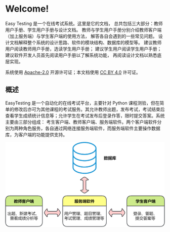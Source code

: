 # Welcome!

Easy Testing 是一个在线考试系统。这里是它的文档，
总共包括三大部分：教师用户手册、学生用户手册与设计文档。
教师与学生用户手册分别介绍教师客户端（加上服务端）与学生客户端的使用方法，
解答各自会遇到的一些常见问题。
设计文档解释整个系统的设计思路、软件的模块结构、数据库的模型等。
建议教师用户阅读教师用户手册，选读学生用户手册；
建议学生用户阅读学生用户手册；建议软件开发人员首先阅读用户手册以了解系统功能，
再阅读设计文档以熟悉底层实现。

系统使用 [Apache-2.0](https://www.apache.org/licenses/LICENSE-2.0) 开源许可证；本文档使用 [CC BY 4.0](https://creativecommons.org/licenses/by/4.0/) 许可证。

## 概述

EasyTesting 是一个自动化的在线考试平台，主要针对 Python 课程测验，但在简单的修改后亦可为其他课程的考试服务。其允许教师出题，发布考试，考试结束后查看学生成绩统计信息等；允许学生在考试发布后登录作答，限时提交答案。系统主要由三部分组成：
考生客户端、教师客户端、服务端软件。两个客户端软件分别为两种角色服务，各自通过网络连接服务端软件，而服务端软件主要操作数据库，为客户端的功能提供支持。

![](./img/system_components.png)


